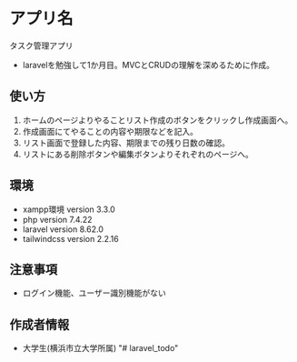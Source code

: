 # アプリ名

タスク管理アプリ

* laravelを勉強して1か月目。MVCとCRUDの理解を深めるために作成。

## 使い方

1. ホームのページよりやることリスト作成のボタンをクリックし作成画面へ。
2. 作成画面にてやることの内容や期限などを記入。
3. リスト画面で登録した内容、期限までの残り日数の確認。
4. リストにある削除ボタンや編集ボタンよりそれぞれのページへ。

## 環境

* xampp環境 version 3.3.0
* php version 7.4.22
* laravel version 8.62.0
* tailwindcss version 2.2.16

## 注意事項

* ログイン機能、ユーザー識別機能がない

## 作成者情報

* 大学生(横浜市立大学所属)
"# laravel_todo" 
